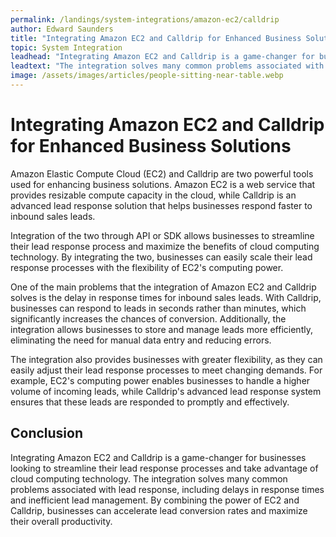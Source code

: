 ```yaml
---
permalink: /landings/system-integrations/amazon-ec2/calldrip
author: Edward Saunders
title: "Integrating Amazon EC2 and Calldrip for Enhanced Business Solutions"
topic: System Integration
leadhead: "Integrating Amazon EC2 and Calldrip is a game-changer for businesses looking to streamline their lead response processes and take advantage of cloud computing technology"
leadtext: "The integration solves many common problems associated with lead response, including delays in response times and inefficient lead management. By combining the power of EC2 and Calldrip, businesses can accelerate lead conversion rates and maximize their overall productivity."
image: /assets/images/articles/people-sitting-near-table.webp
---
```

<div class="arttext">	<h1>Integrating Amazon EC2 and Calldrip for Enhanced Business Solutions</h1>
	<p>Amazon Elastic Compute Cloud (EC2) and Calldrip are two powerful tools used for enhancing business solutions. Amazon EC2 is a web service that provides resizable compute capacity in the cloud, while Calldrip is an advanced lead response solution that helps businesses respond faster to inbound sales leads.</p>
	<p>Integration of the two through API or SDK allows businesses to streamline their lead response process and maximize the benefits of cloud computing technology. By integrating the two, businesses can easily scale their lead response processes with the flexibility of EC2's computing power.</p>
	<p>One of the main problems that the integration of Amazon EC2 and Calldrip solves is the delay in response times for inbound sales leads. With Calldrip, businesses can respond to leads in seconds rather than minutes, which significantly increases the chances of conversion. Additionally, the integration allows businesses to store and manage leads more efficiently, eliminating the need for manual data entry and reducing errors.</p>
	<p>The integration also provides businesses with greater flexibility, as they can easily adjust their lead response processes to meet changing demands. For example, EC2's computing power enables businesses to handle a higher volume of incoming leads, while Calldrip's advanced lead response system ensures that these leads are responded to promptly and effectively.</p>
	<h2>Conclusion</h2>
	<p>Integrating Amazon EC2 and Calldrip is a game-changer for businesses looking to streamline their lead response processes and take advantage of cloud computing technology. The integration solves many common problems associated with lead response, including delays in response times and inefficient lead management. By combining the power of EC2 and Calldrip, businesses can accelerate lead conversion rates and maximize their overall productivity.</p>
</div>